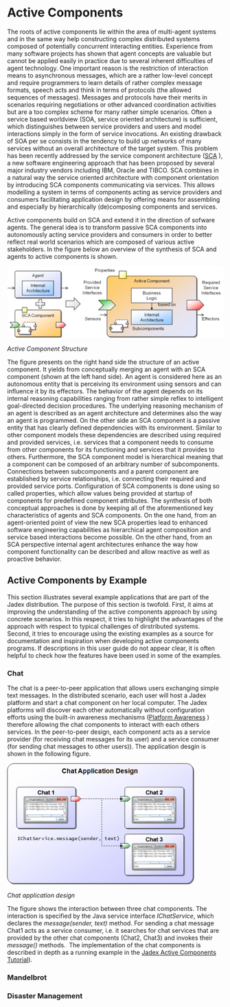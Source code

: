 # Active Components

The roots of active components lie within the area of multi-agent systems and in the same way help constructing complex distributed systems composed of potentially concurrent interacting entities. Experience from many software projects has shown that agent concepts are valuable but cannot be applied easily in practice due to several inherent difficulties of agent technology. One important reason is the restriction of interaction means to asynchronous messages, which are a rather low-level concept and require programmers to learn details of rather complex message formats, speech acts and think in terms of protocols (the allowed sequences of messages). Messages and protocols have their merits in scenarios requiring negotiations or other advanced coordination activities but are a too complex scheme for many rather simple scenarios. Often a service based worldview (SOA, service oriented architecture) is sufficient, which distinguishes between service providers and users and model interactions simply in the form of service invocations. An existing drawback of SOA per se consists in the tendency to build up networks of many services without an overall architecture of the target system. This problem has been recently addressed by the service component architecture ([SCA](http://oasis-opencsa.org/sca) ), a new software engineering approach that has been proposed by several major industry vendors including IBM, Oracle and TIBCO. SCA combines in a natural way the service oriented architecture with component orientation by introducing SCA components communicating via services. This allows modelling a system in terms of components acting as service providers and consumers facilitating application design by offering means for assembling and especially by hierarchically (de)composing components and services.

Active components build on SCA and extend it in the direction of sofware agents. The general idea is to transform passive SCA components into autonomously acting service providers and consumers in order to better reflect real world scenarios which are composed of various active stakeholders. In the figure below an overview of the synthesis of SCA and agents to active components is shown.

![02 Active Components@ac.png](ac.png)

*Active Component Structure*

The figure presents on the right hand side the structure of an active component. It yields from conceptually merging an agent with an SCA component (shown at the left hand side). An agent is considered here as an autonomous entity that is perceiving its environment using sensors and can influence it by its effectors. The behavior of the agent depends on its internal reasoning capabilities ranging from rather simple reflex to intelligent goal-directed decision procedures. The underlying reasoning mechanism of an agent is described as an agent architecture and determines also the way an agent is programmed. On the other side an SCA component is a passive entity that has clearly defined dependencies with its environment. Similar to other component models these dependencies are described using required and provided services, i.e. services that a component needs to consume from other components for its functioning and services that it provides to others. Furthermore, the SCA component model is hierarchical meaning that a component can be composed of an arbitrary number of subcomponents. Connections between subcomponents and a parent component are established by service relationships, i.e. connecting their required and provided service ports. Configuration of SCA components is done using so called properties, which allow values being provided at startup of components for predefined component attributes. The synthesis of both conceptual approaches is done by keeping all of the aforementioned key characteristics of agents and SCA components. On the one
hand, from an agent-oriented point of view the new SCA properties lead to enhanced software engineering capabilities as hierarchical agent composition and service based interactions become possible. On the other hand, from an SCA perspective internal agent architectures enhance the way how component functionality can be described and allow reactive as well as proactive behavior.

Active Components by Example
-----------------------------------------

This section illustrates several example applications that are part of the Jadex distribution. The purpose of this section is twofold. First, it aims at improving the understanding of the active components approach by using concrete scenarios. In this respect, it tries to highlight the advantages of the approach with respect to typical challenges of dirstributed systems. Second, it tries to encourage using the existing examples as a source for documentation and inspiration when developing active components programs. If descriptions in this user guide do not appear clear, it is often helpful to check how the features have been used in some of the examples.

### Chat

The chat is a peer-to-peer application that allows users exchanging simple text messages. In the distributed scenario, each user will host a Jadex platform and start a chat component on her local computer. The Jadex platforms will discover each other automatically without configuration efforts using the built-in awareness mechanisms ([Platform Awareness](07%20Platform%20Awareness.md) ) therefore allowing the chat components to interact with each others services. In the peer-to-peer design, each component acts as a service provider (for receiving chat messages for its user) and a service consumer (for sending chat messages to other users)). The application desgin is shown in the following figure.

![02 Active Components@chatdesign.png](chatdesign.png)

*Chat application design*

The figure shows the interaction between three chat components. The interaction is specified by the Java service interface *IChatService*, which declares the *message(sender, text)* method. For sending a chat message Chat1 acts as a service consumer, i.e. it searches for chat services that are provided by the other chat components (Chat2, Chat3) and invokes their *message()* methods.  The implementation of the chat components is described in depth as a running example in the [Jadex Active Components Tutorial](../../tutorials/ac/01%20Introduction.md)).

### Mandelbrot

### Disaster Management
